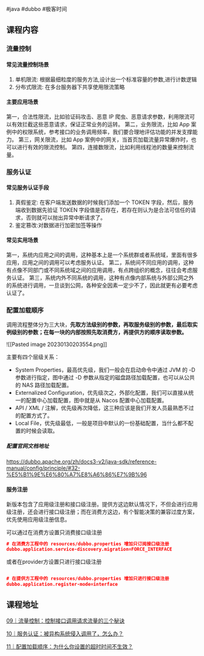 #java #dubbo #极客时间 

## 课程内容

###  流量控制

#### 常见流量控制场景

1. 单机限流: 根据最细粒度的服务方法,设计出一个标准容量的参数,进行计数逻辑
2. 分布式限流: 在多台服务器下共享使用限流策略

#### 主要应用场景

第一，合法性限流，比如验证码攻击、恶意 IP 爬虫、恶意请求参数，利用限流可以有效拦截这些恶意请求，保证正常业务的运转。
第二，业务限流，比如 App 案例中的权限系统，参考接口的业务调用频率，我们要合理地评估功能的并发支撑能力。
第三，网关限流，比如 App 案例中的网关，当首页加载流量异常爆炸时，也可以进行有效的限流控制。
第四，连接数限流，比如利用线程池的数量来控制流量。

### 服务认证

#### 常见服务认证手段

1. 真假鉴定: 在客户端发送数据的时候我们添加一个 TOKEN 字段，然后，服务端收到数据先验证 TOKEN 字段值是否存在，若存在则认为是合法可信任的请求，否则就可以抛出异常中断请求了。
2. 鉴定篡改:对数据进行加密加签等操作

#### 常见实用场景

第一，系统内应用之间的调用，这种基本上是一个系统群或者系统域，里面有很多应用，应用之间的调用可以考虑服务认证。
第二，系统间不同应用的调用，这种有点像不同部门或不同系统域之间的应用调用，有点跨组织的概念，往往会考虑服务认证。
第三，系统内外不同系统的调用，这种有点像内部系统与外部公网之外的系统进行调用，一旦谈到公网，各种安全因素一定少不了，因此就更有必要考虑认证了。

###  配置加载顺序

调用流程整体分为三大块，**先取方法级别的参数，再取服务级别的参数，最后取实例级别的参数；在每一块的内部按照先取消费方，再提供方的顺序读取参数。**

![[Pasted image 20230130203554.png]]


主要有四个层级关系：
- System Properties，最高优先级，我们一般会在启动命令中通过 JVM 的 -D 参数进行指定，图中通过 -D 参数从指定的磁盘路径加载配置，也可以从公共的 NAS 路径加载配置。
- Externalized Configuration，优先级次之，外部化配置，我们可以直接从统一的配置中心加载配置，图中就是从 Nacos 配置中心加载配置。
- API / XML / 注解，优先级再次降低，这三种应该是我们开发人员最熟悉不过的配置方式了。
- Local File，优先级最低，一般是项目中默认的一份基础配置，当什么都不配置的时候会读取。

##### 配置官网文档地址
https://dubbo.apache.org/zh/docs3-v2/java-sdk/reference-manual/config/principle/#32-%E5%B1%9E%E6%80%A7%E8%A6%86%E7%9B%96

#### 服务注册

新版本包含了应用级注册和接口级注册。提供方这边默认情况下，不但会进行应用级注册，还会进行接口级注册；而在消费方这边，有个智能决策的兼容过度方案，优先使用应用级注册信息。

可以通过在消费方设置只消费接口级注册

```json
# 在消费方工程中的 resources/dubbo.properties 增加只订阅接口级注册
dubbo.application.service-discovery.migration=FORCE_INTERFACE
```

或者在provider方设置只进行接口级注册

```json

# 在提供方工程中的 resources/dubbo.properties 增加只进行接口级注册
dubbo.application.register-mode=interface
```

## 课程地址

[09｜流量控制：控制接口调用请求流量的三个秘诀](https://time.geekbang.org/column/article/614130)

[10｜服务认证：被异构系统侵入调用了，怎么办？](https://time.geekbang.org/column/article/615318)

[11｜配置加载顺序：为什么你设置的超时时间不生效？](https://time.geekbang.org/column/article/615345)